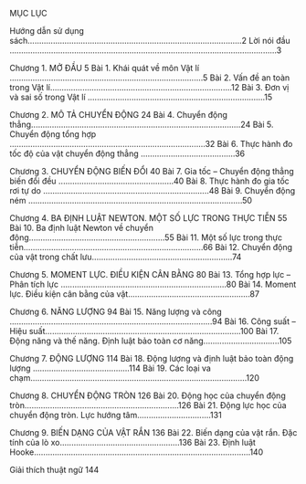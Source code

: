 MỤC LỤC

Hướng dẫn sử dụng sách.............................................................................................2
Lời nói đầu ....................................................................................................................3

Chương 1. MỞ ĐẦU 5
Bài 1. Khái quát về môn Vật lí ....................................................................................5
Bài 2. Vấn đề an toàn trong Vật lí...............................................................................12
Bài 3. Đơn vị và sai số trong Vật lí .............................................................................15

Chương 2. MÔ TẢ CHUYỂN ĐỘNG 24
Bài 4. Chuyển động thẳng...........................................................................................24
Bài 5. Chuyển động tổng hợp .....................................................................................32
Bài 6. Thực hành đo tốc độ của vật chuyển động thẳng .........................................36

Chương 3. CHUYỂN ĐỘNG BIẾN ĐỔI 40
Bài 7. Gia tốc – Chuyển động thẳng biến đổi đều ..................................................40
Bài 8. Thực hành đo gia tốc rơi tự do ........................................................................48
Bài 9. Chuyển động ném .............................................................................................50

Chương 4. BA ĐỊNH LUẬT NEWTON. MỘT SỐ LỰC TRONG THỰC TIỄN 55
Bài 10. Ba định luật Newton về chuyển động...........................................................55
Bài 11. Một số lực trong thực tiễn..............................................................................66
Bài 12. Chuyển động của vật trong chất lưu.............................................................74

Chương 5. MOMENT LỰC. ĐIỀU KIỆN CÂN BẰNG 80
Bài 13. Tổng hợp lực – Phân tích lực ........................................................................80
Bài 14. Moment lực. Điều kiện cân bằng của vật.....................................................87

Chương 6. NĂNG LƯỢNG 94
Bài 15. Năng lượng và công ........................................................................................94
Bài 16. Công suất – Hiệu suất.....................................................................................100
Bài 17. Động năng và thế năng. Định luật bảo toàn cơ năng.................................105

Chương 7. ĐỘNG LƯỢNG 114
Bài 18. Động lượng và định luật bảo toàn động lượng ..........................................114
Bài 19. Các loại va chạm..............................................................................................120

Chương 8. CHUYỂN ĐỘNG TRÒN 126
Bài 20. Động học của chuyển động tròn...................................................................126
Bài 21. Động lực học của chuyển động tròn. Lực hướng tâm................................131

Chương 9. BIẾN DẠNG CỦA VẬT RẮN 136
Bài 22. Biến dạng của vật rắn. Đặc tính của lò xo....................................................136
Bài 23. Định luật Hooke..............................................................................................140

Giải thích thuật ngữ 144